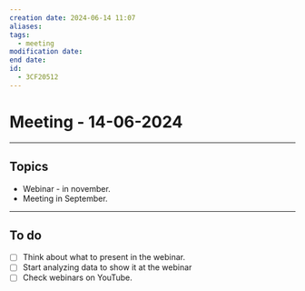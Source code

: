 ```yaml
---
creation date: 2024-06-14 11:07
aliases: 
tags:
  - meeting
modification date: 
end date: 
id:
  - 3CF20512
---
```

# Meeting - 14-06-2024
---
## Topics
+ Webinar - in november.
+ Meeting in September.
---
## To do
- [ ] Think about what to present in the webinar.
- [ ] Start analyzing data to show it at the webinar
- [ ] Check webinars on YouTube.